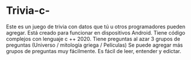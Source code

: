 # Trivia-c-
Este es un juego de trivia con datos que tú u otros programadores pueden agregar.  Está creado para funcionar en dispositivos Android. Tiene código complejos con lenguaje c ++ 2020. Tiene preguntas al azar 3 grupos de preguntas (Universo / mitología griega / Películas) Se puede agregar más grupos de preguntas muy fácilmente. Es fácil de leer, entender y edictar.

